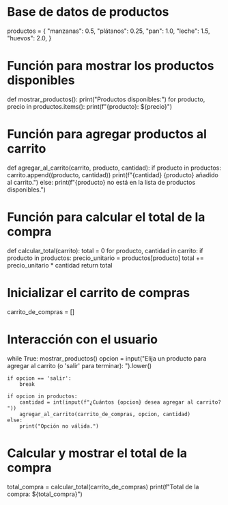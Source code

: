 # Base de datos de productos
productos = {
    "manzanas": 0.5,
    "plátanos": 0.25,
    "pan": 1.0,
    "leche": 1.5,
    "huevos": 2.0,
}

# Función para mostrar los productos disponibles
def mostrar_productos():
    print("Productos disponibles:")
    for producto, precio in productos.items():
        print(f"{producto}: ${precio}")

# Función para agregar productos al carrito
def agregar_al_carrito(carrito, producto, cantidad):
    if producto in productos:
        carrito.append((producto, cantidad))
        print(f"{cantidad} {producto} añadido al carrito.")
    else:
        print(f"{producto} no está en la lista de productos disponibles.")

# Función para calcular el total de la compra
def calcular_total(carrito):
    total = 0
    for producto, cantidad in carrito:
        if producto in productos:
            precio_unitario = productos[producto]
            total += precio_unitario * cantidad
    return total

# Inicializar el carrito de compras
carrito_de_compras = []

# Interacción con el usuario
while True:
    mostrar_productos()
    opcion = input("Elija un producto para agregar al carrito (o 'salir' para terminar): ").lower()

    if opcion == 'salir':
        break

    if opcion in productos:
        cantidad = int(input(f"¿Cuántos {opcion} desea agregar al carrito? "))
        agregar_al_carrito(carrito_de_compras, opcion, cantidad)
    else:
        print("Opción no válida.")

# Calcular y mostrar el total de la compra
total_compra = calcular_total(carrito_de_compras)
print(f"Total de la compra: ${total_compra}")
